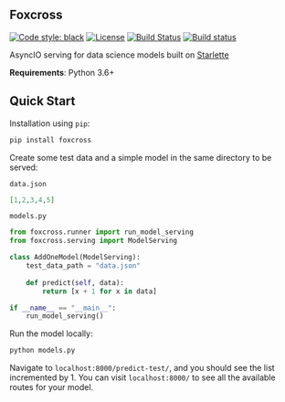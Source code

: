 ## Foxcross
[![Code style: black](https://img.shields.io/badge/code%20style-black-000000.svg)](https://github.com/python/black)
[![License](https://img.shields.io/badge/License-BSD%203--Clause-blue.svg)](https://github.com/laactech/foxcross/blob/master/LICENSE.md)
[![Build Status](https://travis-ci.org/laactech/foxcross.svg?branch=master)](https://travis-ci.org/laactech/foxcross)
[![Build status](https://ci.appveyor.com/api/projects/status/ufbm8hrkp4whol5a?svg=true)](https://ci.appveyor.com/project/laactech/foxcross)

AsyncIO serving for data science models built on [Starlette](https://www.starlette.io/)

**Requirements**: Python 3.6+

## Quick Start
Installation using `pip`:
```bash
pip install foxcross
```

Create some test data and a simple model in the same directory to be served:

`data.json`
```json
[1,2,3,4,5]
```

`models.py`
```python
from foxcross.runner import run_model_serving
from foxcross.serving import ModelServing

class AddOneModel(ModelServing):
    test_data_path = "data.json"
    
    def predict(self, data):
        return [x + 1 for x in data]

if __name__ == "__main__":
    run_model_serving()
```

Run the model locally:
```bash
python models.py
```

Navigate to `localhost:8000/predict-test/`, and you should see the list incremented by 1.
You can visit `localhost:8000/` to see all the available routes for your model.
